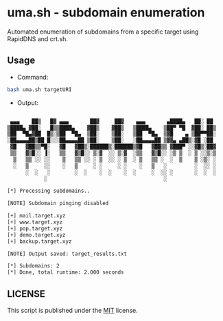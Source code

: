 # uma.sh - subdomain enumeration

Automated enumeration of subdomains from a specific target using RapidDNS and crt.sh. 

## Usage

- Command:
```bash
bash uma.sh targetURI
```

- Output:
```txt

 ▄▄▄    ██▒   █▓ ▄▄▄       ██▓     ██▓    ▄▄▄       ▄████▄   ██░ ██ 
▒████▄ ▓██░   █▒▒████▄    ▓██▒    ▓██▒   ▒████▄    ▒██▀ ▀█  ▓██░ ██▒
▒██  ▀█▄▓██  █▒░▒██  ▀█▄  ▒██░    ▒██░   ▒██  ▀█▄  ▒▓█    ▄ ▒██▀▀██░
░██▄▄▄▄██▒██ █░░░██▄▄▄▄██ ▒██░    ▒██░   ░██▄▄▄▄██ ▒▓▓▄ ▄██▒░▓█ ░██ 
 ▓█   ▓██▒▒▀█░   ▓█   ▓██▒░██████▒░██████▒▓█   ▓██▒▒ ▓███▀ ░░▓█▒░██▓
 ▒▒   ▓▒█░░ ▐░   ▒▒   ▓▒█░░ ▒░▓  ░░ ▒░▓  ░▒▒   ▓▒█░░ ░▒ ▒  ░ ▒ ░░▒░▒
  ▒   ▒▒ ░░ ░░    ▒   ▒▒ ░░ ░ ▒  ░░ ░ ▒  ░ ▒   ▒▒ ░  ░  ▒    ▒ ░▒░ ░
  ░   ▒     ░░    ░   ▒     ░ ░     ░ ░    ░   ▒   ░         ░  ░░ ░
      ░  ░   ░        ░  ░    ░  ░    ░  ░     ░  ░░ ░       ░  ░  ░
            ░                                      ░                

[*] Processing subdomains..

[NOTE] Subdomain pinging disabled

[+] mail.target.xyz
[+] www.target.xyz
[+] pop.target.xyz
[+] demo.target.xyz
[+] backup.target.xyz

[NOTE] Output saved: target_results.txt

[*] Subdomains: 2
[*] Done, total runtime: 2.000 seconds
```

## LICENSE
This script is published under the [MIT](https://github.com/fhAnso/uma/blob/main/LICENSE) license.